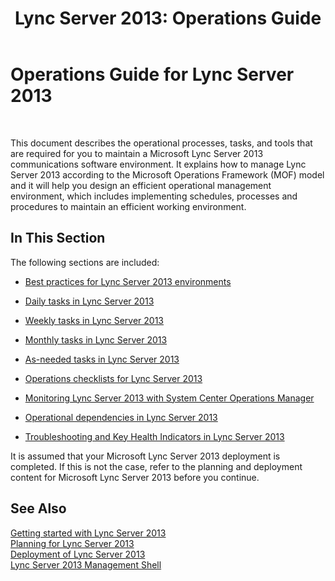 ﻿---
title: 'Lync Server 2013: Operations Guide'
TOCTitle: Operations Guide
ms:assetid: dcb9ddff-6fe3-4077-a2e3-0ba64f65e264
ms:mtpsurl: https://technet.microsoft.com/en-us/library/Dn720467(v=OCS.15)
ms:contentKeyID: 63969658
ms.date: 01/27/2015
mtps_version: v=OCS.15
---

# Operations Guide for Lync Server 2013

 


This document describes the operational processes, tasks, and tools that are required for you to maintain a Microsoft Lync Server 2013 communications software environment. It explains how to manage Lync Server 2013 according to the Microsoft Operations Framework (MOF) model and it will help you design an efficient operational management environment, which includes implementing schedules, processes and procedures to maintain an efficient working environment.

## In This Section

The following sections are included:

  - [Best practices for Lync Server 2013 environments](lync-server-2013-best-practices-for-lync-server-environments.md)

  - [Daily tasks in Lync Server 2013](lync-server-2013-daily-tasks.md)

  - [Weekly tasks in Lync Server 2013](lync-server-2013-weekly-tasks.md)

  - [Monthly tasks in Lync Server 2013](lync-server-2013-monthly-tasks.md)

  - [As-needed tasks in Lync Server 2013](lync-server-2013-as-needed-tasks.md)

  - [Operations checklists for Lync Server 2013](lync-server-2013-operations-checklists.md)

  - [Monitoring Lync Server 2013 with System Center Operations Manager](lync-server-2013-monitoring-lync-server-with-system-center-operations-manager.md)

  - [Operational dependencies in Lync Server 2013](lync-server-2013-operational-dependencies.md)

  - [Troubleshooting and Key Health Indicators in Lync Server 2013](lync-server-2013-troubleshooting-and-key-health-indicators.md)

It is assumed that your Microsoft Lync Server 2013 deployment is completed. If this is not the case, refer to the planning and deployment content for Microsoft Lync Server 2013 before you continue.

## See Also


[Getting started with Lync Server 2013](lync-server-2013-getting-started.md)  
[Planning for Lync Server 2013](lync-server-2013-planning.md)  
[Deployment of Lync Server 2013](lync-server-2013-deployment.md)  
[Lync Server 2013 Management Shell](https://technet.microsoft.com/en-us/library/gg398474\(v=ocs.15\))

